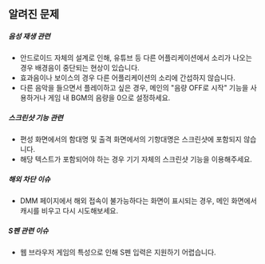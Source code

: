 ## 알려진 문제

##### 음성 재생 관련

- 안드로이드 자체의 설계로 인해, 유튜브 등 다른 어플리케이션에서 소리가 나오는 경우 배경음이 중단되는 현상이 있습니다.
- 효과음이나 보이스의 경우 다른 어플리케이션의 소리에 간섭하지 않습니다.
- 다른 음악을 들으면서 플레이하고 싶은 경우, 메인의 "음량 OFF로 시작" 기능을 사용하거나 게임 내 BGM의 음량을 0으로 설정하세요.

##### 스크린샷 기능 관련

- 편성 화면에서의 함대명 및 출격 화면에서의 기항대명은 스크린샷에 포함되지 않습니다.
- 해당 텍스트가 포함되어야 하는 경우 기기 자체의 스크린샷 기능을 이용해주세요.

##### 해외 차단 이슈

- DMM 페이지에서 해외 접속이 불가능하다는 화면이 표시되는 경우, 메인 화면에서 캐시를 비우고 다시 시도해보세요.

##### S펜 관련 이슈

- 웹 브라우저 게임의 특성으로 인해 S펜 입력은 지원하기 어렵습니다.